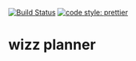 [![Build Status](https://travis-ci.org/vbrszkwizz/wizz-planner.svg?branch=master)](https://travis-ci.org/vbrszkwizz/wizz-planner)
[![code style: prettier](https://img.shields.io/badge/code_style-prettier-ff69b4.svg?style=flat-square)](https://github.com/prettier/prettier)

# wizz planner
